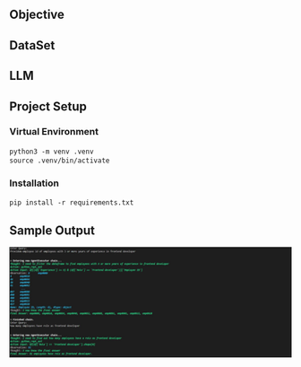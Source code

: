 ## Objective

## DataSet

## LLM

## Project Setup 

### Virtual Environment

```
python3 -m venv .venv
source .venv/bin/activate
```

### Installation 

```
pip install -r requirements.txt
```

## Sample Output

![Employee Experience Prompt](/results/employee_experience_prompt.JPG)